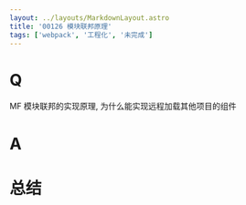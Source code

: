 ```yaml
---
layout: ../layouts/MarkdownLayout.astro
title: '00126 模块联邦原理'
tags: ['webpack', '工程化', '未完成']
---
```


# Q

MF 模块联邦的实现原理, 为什么能实现远程加载其他项目的组件

# A



# 总结



<script>
  function func() {

  }
  
</script>